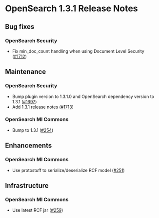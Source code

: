 # OpenSearch 1.3.1 Release Notes


## Bug fixes

### OpenSearch Security
* Fix min_doc_count handling when using Document Level Security ([#1712](https://github.com/opensearch-project/security/pull/1712))

## Maintenance

### OpenSearch Security
* Bump plugin version to 1.3.1.0 and OpenSearch dependency version to 1.3.1 ([#1697](https://github.com/opensearch-project/security/pull/1697))
* Add 1.3.1 release notes ([#1713](https://github.com/opensearch-project/security/pull/1713))

### OpenSearch Ml Commons
* Bump to 1.3.1 ([#254](https://github.com/opensearch-project/ml-commons/pull/254))



## Enhancements

### OpenSearch Ml Commons

* Use protostuff to serialize/deserialize RCF model ([#251](https://github.com/opensearch-project/ml-commons/pull/251))

## Infrastructure

### OpenSearch Ml Commons

* Use latest RCF jar ([#259](https://github.com/opensearch-project/ml-commons/pull/259))



